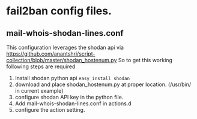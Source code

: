 # fail2ban config files.

## mail-whois-shodan-lines.conf
This configuration leverages the shodan api via https://github.com/anantshri/script-collection/blob/master/shodan_hostenum.py
So to get this working following steps are required

1. Install shodan python api
`easy_install shodan`
2. download and place shodan_hostenum.py at proper location. (/usr/bin/ in current example)
3. configure shodan API key in the python file.
4. Add mail-whois-shodan-lines.conf in actions.d
5. configure the action setting.
